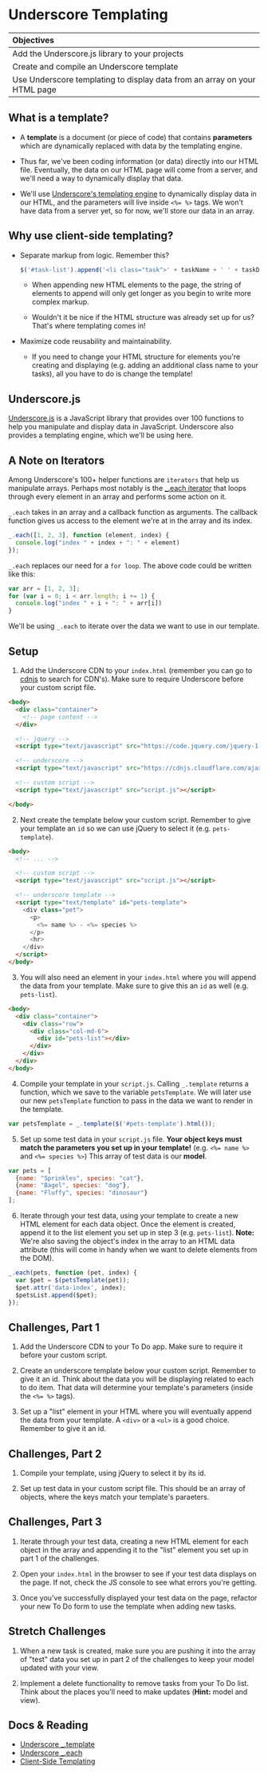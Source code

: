 # Underscore Templating
| Objectives |
| :--- |
| Add the Underscore.js library to your projects |
| Create and compile an Underscore template |
| Use Underscore templating to display data from an array on your HTML page |

## What is a template?

* A **template** is a document (or piece of code) that contains **parameters** which are dynamically replaced with data by the templating engine.

* Thus far, we've been coding information (or data) directly into our HTML file. Eventually, the data on our HTML page will come from a server, and we'll need a way to dynamically display that data.

* We'll use <a href="http://underscorejs.org/#template" target="_blank">Underscore's templating engine</a> to dynamically display data in our HTML, and the parameters will live inside `<%= %>` tags. We won't have data from a server yet, so for now, we'll store our data in an array.

## Why use client-side templating?

* Separate markup from logic. Remember this?

  ```js
  $('#task-list').append('<li class="task">' + taskName + ' ' + taskDesc + '</li>')
  ```

  * When appending new HTML elements to the page, the string of elements to append will only get longer as you begin to write more complex markup.

  * Wouldn't it be nice if the HTML structure was already set up for us? That's where templating comes in!

* Maximize code reusability and maintainability.

  * If you need to change your HTML structure for elements you're creating and displaying (e.g. adding an additional class name to your tasks), all you have to do is change the template!

## Underscore.js

<a href="http://underscorejs.org/" target="_blank">Underscore.js</a> is a JavaScript library that provides over 100 functions to help you manipulate and display data in JavaScript. Underscore also provides a templating engine, which we'll be using here.

## A Note on Iterators

Among Underscore's 100+ helper functions are `iterators` that help us manipulate arrays. Perhaps most notably is the <a href="http://underscorejs.org/#each" target="_blank">_.each iterator</a> that loops through every element in an array and performs some action on it.

`_.each` takes in an array and a callback function as arguments. The callback function gives us access to the element we're at in the array and its index.

```js
_.each([1, 2, 3], function (element, index) {
  console.log("index " + index + ": " + element)
});
```

`_.each` replaces our need for a `for loop`. The above code could be written like this:

```js
var arr = [1, 2, 3];
for (var i = 0; i < arr.length; i += 1) {
  console.log("index " + i + ": " + arr[i])
}
```

We'll be using `_.each` to iterate over the data we want to use in our template.

## Setup

1. Add the Underscore CDN to your `index.html` (remember you can go to <a href="https://cdnjs.com" target="_blank">cdnjs</a> to search for CDN's). Make sure to require Underscore before your custom script file.

  ```html
  <body>
    <div class="container">
      <!-- page content -->
    </div>

    <!-- jquery -->
    <script type="text/javascript" src="https://code.jquery.com/jquery-1.11.3.min.js"></script>

    <!-- underscore -->
    <script type="text/javascript" src="https://cdnjs.cloudflare.com/ajax/libs/underscore.js/1.8.3/underscore-min.js"></script>

    <!-- custom script -->
    <script type="text/javascript" src="script.js"></script>

  </body>
  ```

2. Next create the template below your custom script. Remember to give your template an `id` so we can use jQuery to select it (e.g. `pets-template`).

  ```html
  <body>
    <!-- ... -->

    <!-- custom script -->
    <script type="text/javascript" src="script.js"></script>

    <!-- underscore template -->
    <script type="text/template" id="pets-template">
      <div class="pet">
        <p>
          <%= name %> - <%= species %>
        </p>
        <hr>
      </div>
    </script>
  </body>
  ```

3. You will also need an element in your `index.html` where you will append the data from your template. Make sure to give this an `id` as well (e.g. `pets-list`).

  ```html
  <body>
    <div class="container">
      <div class="row">
        <div class="col-md-6">
          <div id="pets-list"></div>
        </div>
      </div>
    </div>
  </body>
  ```

4. Compile your template in your `script.js`. Calling `_.template` returns a function, which we save to the variable `petsTemplate`. We will later use our new `petsTemplate` function to pass in the data we want to render in the template.

  ```js
  var petsTemplate = _.template($('#pets-template').html());
  ```

5. Set up some test data in your `script.js` file. **Your object keys must match the parameters you set up in your template!** (e.g. `<%= name %>` and `<%= species %>`) This array of test data is our **model**.

  ```js
  var pets = [
    {name: "Sprinkles", species: "cat"},
    {name: "Bagel", species: "dog"},
    {name: "Fluffy", species: "dinosaur"}
  ];
  ```

6. Iterate through your test data, using your template to create a new HTML element for each data object. Once the element is created, append it to the list element you set up in step 3 (e.g. `pets-list`). **Note:** We're also saving the object's index in the array to an HTML data attribute (this will come in handy when we want to delete elements from the DOM).

  ```js
  _.each(pets, function (pet, index) {
    var $pet = $(petsTemplate(pet));
    $pet.attr('data-index', index);
    $petsList.append($pet);
  });
  ```

## Challenges, Part 1

1. Add the Underscore CDN to your To Do app. Make sure to require it before your custom script.

2. Create an underscore template below your custom script. Remember to give it an id. Think about the data you will be displaying related to each to do item. That data will determine your template's parameters (inside the `<%= %>` tags).

3. Set up a "list" element in your HTML where you will eventually append the data from your template. A `<div>` or a `<ul>` is a good choice. Remember to give it an id.

## Challenges, Part 2

1. Compile your template, using jQuery to select it by its id.

2. Set up test data in your custom script file. This should be an array of objects, where the keys match your template's paraeters.

## Challenges, Part 3

1. Iterate through your test data, creating a new HTML element for each object in the array and appending it to the "list" element you set up in part 1 of the challenges.

2. Open your `index.html` in the browser to see if your test data displays on the page. If not, check the JS console to see what errors you're getting.

3. Once you've successfully displayed your test data on the page, refactor your new To Do form to use the template when adding new tasks.

## Stretch Challenges

1. When a new task is created, make sure you are pushing it into the array of "test" data you set up in part 2 of the challenges to keep your model updated with your view.

2. Implement a delete functionality to remove tasks from your To Do list. Think about the places you'll need to make updates (**Hint:** model and view).

## Docs & Reading

* <a href="http://underscorejs.org/#template" target="_blank">Underscore _.template</a>
* <a href="http://underscorejs.org/#each" target="_blank">Underscore _.each</a>
* <a href="http://www.smashingmagazine.com/2012/12/05/client-side-templating" target="_blank">Client-Side Templating</a>
